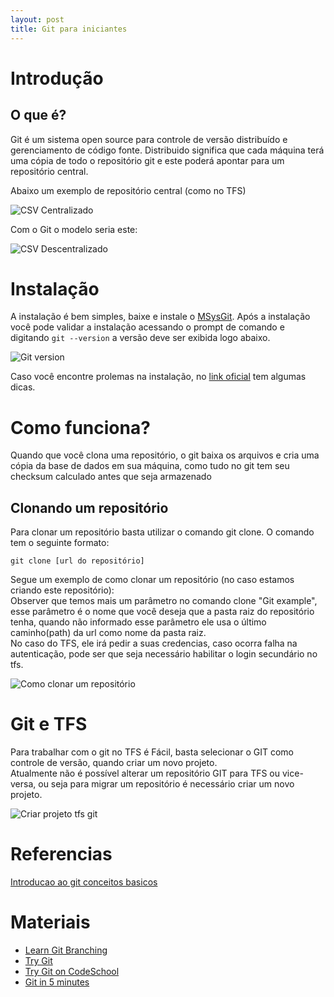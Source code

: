 ```yaml
---
layout: post
title: Git para iniciantes
---
```


# Introdução

## O que é?

Git é um sistema open source para controle de versão distribuído e gerenciamento de código fonte.
Distribuido significa que cada máquina terá uma cópia de todo o repositório git e este poderá apontar para um repositório central.

Abaixo um exemplo de repositório central (como no TFS)

![CSV Centralizado](http://i.stack.imgur.com/eqmGk.png)

Com o Git o modelo seria este:

![CSV Descentralizado](http://i.stack.imgur.com/9IW5z.png)

# Instalação

A instalação é bem simples, baixe e instale o [MSysGit](https://msysgit.github.io/).
Após a instalação você pode validar a instalação acessando o prompt de comando e digitando `git --version` a versão deve ser exibida logo abaixo.

![Git version](http://i.imgur.com/MLlGFEm.png)

Caso você encontre prolemas na instalação, no [link oficial](https://github.com/msysgit/msysgit/wiki/InstallMSysGit#if-netinstaller-fails-for-you) tem algumas dicas.


# Como funciona?

Quando que você clona uma repositório, o git baixa os arquivos e cria uma cópia da base de dados em sua máquina, como tudo no git  tem seu checksum calculado antes que seja armazenado

## Clonando um repositório

Para clonar um repositório basta utilizar o comando git clone. O comando tem o seguinte formato:

    git clone [url do repositório]
    
Segue um exemplo de como clonar um repositório (no caso estamos criando este repositório):  
Observer que temos mais um parâmetro no comando clone "Git example", esse parâmetro é o nome que você deseja que a pasta raiz do repositório tenha, quando não informado esse parâmetro ele usa o último caminho(path) da url como nome da pasta raiz.  
No caso do TFS, ele irá pedir a suas credencias, caso ocorra falha na autenticação, pode ser que seja necessário habilitar o login secundário no tfs.

![Como clonar um repositório](https://curupira.visualstudio.com/DefaultCollection/Git%20Example/_api/_versioncontrol/itemContent?repositoryId=e9d05324-fa0d-4a9f-ba4d-4e6507c2bb85&path=%2Fgit_clone.png&version=GBmaster&contentOnly=true&__v=5 "Clonando repositório")


# Git e TFS

Para trabalhar com o git no TFS é Fácil, basta selecionar o GIT como controle de versão, quando criar um novo projeto.  
Atualmente não é possível alterar um repositório GIT para TFS ou vice-versa, ou seja para migrar um repositório é necessário criar um novo projeto.


![Criar projeto tfs git](https://curupira.visualstudio.com/DefaultCollection/Git%20Example/_api/_versioncontrol/itemContent?repositoryId=e9d05324-fa0d-4a9f-ba4d-4e6507c2bb85&path=%2Fgit_project_tfs.png&version=GBmaster&contentOnly=true&__v=5 "Criando projetos TFS com git")

 

# Referencias
[Introducao ao git conceitos basicos](http://www.borges-solutions.com/introducao-ao-git-conceitos-basicos/)

# Materiais
 * [Learn Git Branching](http://pcottle.github.io/learnGitBranching/)
 * [Try Git](https://try.github.io/levels/1/challenges/1)
 * [Try Git on CodeSchool](https://www.codeschool.com/courses/try-git)
 * [Git in 5 minutes](http://classic.scottr.org/presentations/git-in-5-minutes/)
